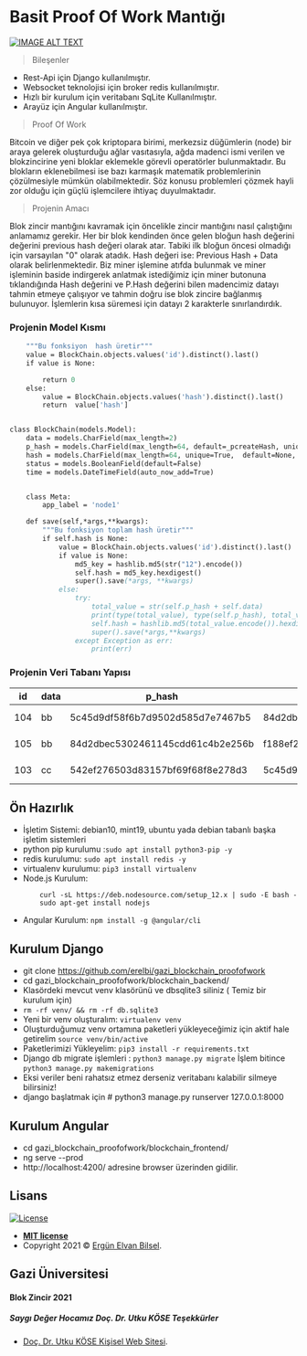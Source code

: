 # Basit Proof Of Work Mantığı

[![IMAGE ALT TEXT](http://img.youtube.com/vi/cfhg5xp0Qqc/0.jpg)](https://www.youtube.com/watch?v=cfhg5xp0Qqc "Block Chain Project")




> Bileşenler

* Rest-Api için Django kullanılmıştır.
* Websocket teknolojisi için broker redis kullanılmıştır.
* Hızlı bir kurulum için veritabanı SqLite Kullanılmıştır.
* Arayüz için Angular kullanılmıştır.

> Proof Of Work

Bitcoin ve diğer pek çok kriptopara birimi, merkezsiz düğümlerin (node) bir araya gelerek oluşturduğu ağlar vasıtasıyla,
ağda madenci ismi verilen ve blokzincirine yeni bloklar eklemekle görevli operatörler bulunmaktadır.
Bu blokların eklenebilmesi ise bazı karmaşık matematik problemlerinin çözülmesiyle mümkün olabilmektedir.
Söz konusu problemleri çözmek hayli zor olduğu için güçlü işlemcilere ihtiyaç duyulmaktadır.

> Projenin Amacı

Blok zincir mantığını kavramak için öncelikle zincir mantığını nasıl çalıştığını anlamamız gerekir.
Her bir blok kendinden önce gelen bloğun hash değerini değerini previous hash değeri olarak atar.
Tabiki ilk bloğun öncesi olmadığı için varsayılan "0" olarak atadık.
Hash değeri ise: Previous Hash + Data olarak belirlenmektedir.
Biz miner işlemine atıfda bulunmak ve miner işleminin baside indirgerek anlatmak istediğimiz için miner butonuna tıklandığında
Hash değerini ve P.Hash değerini bilen madencimiz datayı tahmin etmeye çalışıyor ve tahmin doğru ise blok zincire bağlanmış bulunuyor.
İşlemlerin kısa süremesi için datayı 2 karakterle sınırlandırdık.

### Projenin  Model Kısmı
``` def _pcreateHash():
    """Bu fonksiyon  hash üretir"""
    value = BlockChain.objects.values('id').distinct().last()
    if value is None:

        return 0
    else:
        value = BlockChain.objects.values('hash').distinct().last()
        return  value['hash']


class BlockChain(models.Model):
    data = models.CharField(max_length=2)
    p_hash = models.CharField(max_length=64, default=_pcreateHash, unique=True)
    hash = models.CharField(max_length=64, unique=True,  default=None, null=True)
    status = models.BooleanField(default=False)
    time = models.DateTimeField(auto_now_add=True)


    class Meta:
        app_label = 'node1'

    def save(self,*args,**kwargs):
        """Bu fonksiyon toplam hash üretir"""
        if self.hash is None:
            value = BlockChain.objects.values('id').distinct().last()
            if value is None:
                md5_key = hashlib.md5(str("12").encode())
                self.hash = md5_key.hexdigest()
                super().save(*args, **kwargs)
            else:
                try:
                    total_value = str(self.p_hash + self.data)
                    print(type(total_value), type(self.p_hash), total_value)
                    self.hash = hashlib.md5(total_value.encode()).hexdigest()
                    super().save(*args,**kwargs)
                except Exception as err:
                    print(err)


```

### Projenin Veri Tabanı Yapısı

| id  | data | p_hash                           | hash                             | time |                            |
|-----|------|----------------------------------|----------------------------------|------|----------------------------|
| 104 | bb   | 5c45d9df58f6b7d9502d585d7e7467b5 | 84d2dbec5302461145cdd61c4b2e256b | 1    | 2021-01-06 17:05:42.904634 |
| 105 | bb   | 84d2dbec5302461145cdd61c4b2e256b | f188ef27f7bd9b10f725a435443714d4 | 1    | 2021-01-06 17:06:52.287626 |
| 103 | cc   | 542ef276503d83157bf69f68f8e278d3 | 5c45d9df58f6b7d9502d585d7e7467b5 | 1    | 2021-01-06 17:04:22.804823 |





## Ön Hazırlık
- İşletim Sistemi: debian10, mint19, ubuntu yada debian tabanlı başka işletim sistemleri
- python pip kurulumu :``` sudo apt install python3-pip -y ```
- redis kurulumu: ``` sudo apt install redis -y ```
- virtualenv kurulumu: ``` pip3 install virtualenv ```
- Node.js Kurulum:
  ``` sudo apt-get install software-properties-common
      curl -sL https://deb.nodesource.com/setup_12.x | sudo -E bash -
      sudo apt-get install nodejs
  ```
- Angular Kurulum: ``` npm install -g @angular/cli ```
## Kurulum Django

- git clone https://github.com/erelbi/gazi_blockchain_proofofwork
- cd gazi_blockchain_proofofwork/blockchain_backend/
- Klasördeki mevcut venv klasörünü ve dbsqlite3  siliniz ( Temiz bir kurulum için)
- ``` rm -rf venv/ && rm -rf db.sqlite3 ```
- Yeni bir venv oluşturalım: ``` virtualenv venv ```
- Oluşturduğumuz venv ortamına paketleri yükleyeceğimiz için aktif hale getirelim ```source venv/bin/active ```
- Paketlerimizi Yükleyelim: ``` pip3 install -r requirements.txt ```
- Django db migrate işlemleri : ``` python3 manage.py migrate ``` İşlem bitince ``` python3 manage.py makemigrations ```
- Eksi veriler beni rahatsız etmez derseniz veritabanı kalabilir silmeye bilirsiniz!
- django başlatmak için # python3 manage.py runserver 127.0.0.1:8000

## Kurulum Angular
-  cd  gazi_blockchain_proofofwork/blockchain_frontend/
-  ng serve --prod
-  http://localhost:4200/ adresine browser üzerinden gidilir.




## Lisans

[![License](http://img.shields.io/:license-mit-blue.svg?style=flat-square)](http://badges.mit-license.org)

- **[MIT license](http://opensource.org/licenses/mit-license.php)**
- Copyright 2021 © <a href="https://erelbi.github.io/web/" target="_blank">Ergün Elvan Bilsel</a>.


## Gazi Üniversitesi
#### Blok Zincir 2021
##### Saygı Değer Hocamız Doç. Dr. Utku KÖSE  Teşekkürler
- <a href="http://www.utkukose.com/tr/" target="_blank">Doç. Dr. Utku KÖSE  Kişisel Web Sitesi</a>.







